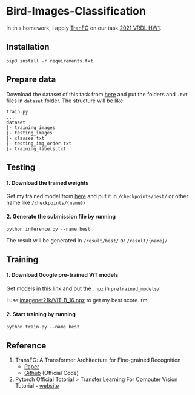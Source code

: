 # Bird-Images-Classification

In this homework, I apply [TranFG](https://github.com/TACJu/TransFG) on our task [2021 VRDL HW1](#). 


## Installation

```
pip3 install -r requirements.txt
```

## Prepare data
Download the dataset of this task from [here](https://competitions.codalab.org/competitions/35668?secret_key=09789b13-35ec-4928-ac0f-6c86631dda07#participate-get_starting_kit) and put the folders and `.txt` files in `dataset` folder. The structure will be like: 
```
train.py
...
dataset
|- training_images
|- testing_images
|- classes.txt
|- testing_img_order.txt
|- training_labels.txt
```

## Testing
#### 1. Download the trained weights 
Get my trained model from [here](https://drive.google.com/file/d/1frwD4lEvk7e-xmWrdhHcMdLXeLVl31pU/view?usp=sharing) and put it in `/checkpoints/best/` or other name like `/checkpoints/{name}/`

#### 2. Generate the submission file by running

``` 
python inference.py --name best
```
The result will be generated in `/result/best/` or `/result/{name}/`

## Training
#### 1. Download Google pre-trained ViT models
Get models in [this link](https://console.cloud.google.com/storage/browser/vit_models) and put the `.npz` in `pretrained_models/` 

I use [imagenet21k/ViT-B_16.npz](https://console.cloud.google.com/storage/browser/_details/vit_models/imagenet21k/ViT-B_16.npz?pageState=(%22StorageObjectListTable%22:(%22f%22:%22%255B%255D%22))) to get my best score.
rm
#### 2. Start training by running
```
python train.py --name best
```

## Reference

1. TransFG: A Transformer Architecture for Fine-grained Recognition
    * [Paper](https://arxiv.org/abs/2103.07976)
    * [Github](https://github.com/TACJu/TransFG) (Official Code)
3. Pytorch Official Totorial > Transfer Learning For Computer Vision Tutorial - [website](https://pytorch.org/tutorials/beginner/transfer_learning_tutorial.html) 

